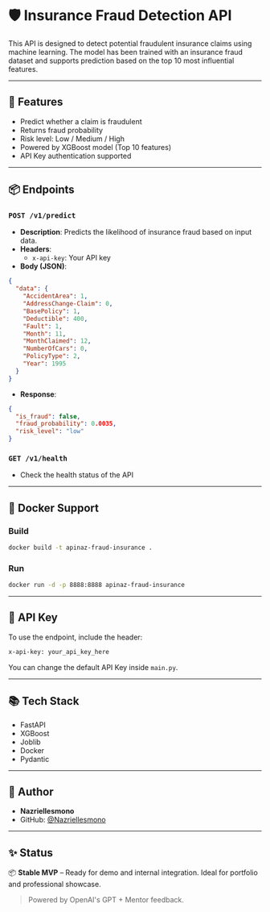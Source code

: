 # 🛡️ Insurance Fraud Detection API

This API is designed to detect potential fraudulent insurance claims using machine learning. The model has been trained with an insurance fraud dataset and supports prediction based on the top 10 most influential features.

---

## 🚀 Features
- Predict whether a claim is fraudulent
- Returns fraud probability
- Risk level: Low / Medium / High
- Powered by XGBoost model (Top 10 features)
- API Key authentication supported

---

## 📦 Endpoints

### `POST /v1/predict`
- **Description**: Predicts the likelihood of insurance fraud based on input data.
- **Headers**:
  - `x-api-key`: Your API key
- **Body (JSON)**:
```json
{
  "data": {
    "AccidentArea": 1,
    "AddressChange-Claim": 0,
    "BasePolicy": 1,
    "Deductible": 400,
    "Fault": 1,
    "Month": 11,
    "MonthClaimed": 12,
    "NumberOfCars": 0,
    "PolicyType": 2,
    "Year": 1995
  }
}
```
- **Response**:
```json
{
  "is_fraud": false,
  "fraud_probability": 0.0035,
  "risk_level": "low"
}
```

### `GET /v1/health`
- Check the health status of the API

---

## 🐳 Docker Support
### Build
```bash
docker build -t apinaz-fraud-insurance .
```
### Run
```bash
docker run -d -p 8888:8888 apinaz-fraud-insurance
```

---

## 🔐 API Key
To use the endpoint, include the header:
```bash
x-api-key: your_api_key_here
```

You can change the default API Key inside `main.py`.

---

## 📚 Tech Stack
- FastAPI
- XGBoost
- Joblib
- Docker
- Pydantic

---

## 🧠 Author
- **Nazriellesmono**
- GitHub: [@Nazriellesmono](https://github.com/Nazriellesmono)

---

## ✨ Status
📦 **Stable MVP** – Ready for demo and internal integration. Ideal for portfolio and professional showcase.

> Powered by OpenAI's GPT + Mentor feedback.


